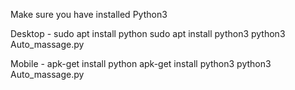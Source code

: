 Make sure you have installed Python3

Desktop -
sudo apt install python
sudo apt install python3
python3 Auto_massage.py


Mobile -
apk-get install python
apk-get install python3
python3 Auto_massage.py
